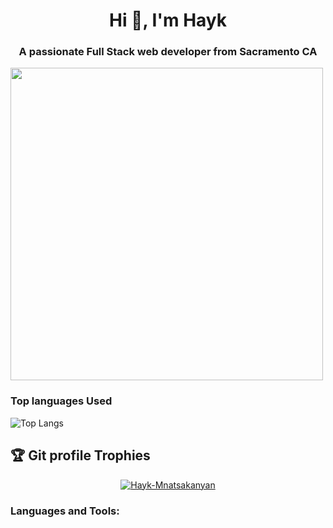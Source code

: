 <h1 align="center">Hi 👋, I'm Hayk</h1>
<h3 align="center">A passionate Full Stack web developer from Sacramento CA</h3>


<img style="width:500px" src="https://github-readme-stats.vercel.app/api?username=Zoneam&show_icons=true&theme=tokyonight"></img>


### Top languages Used
![Top Langs](https://github-readme-stats.vercel.app/api/top-langs/?username=Zoneam&theme=tokyonight)
<br>

## :trophy: Git profile Trophies

<p align="center"> <a href="https://github.com/ryo-ma/github-profile-trophy"><img src="https://github-profile-trophy.vercel.app/?username=Zoneam&layout=compact&theme=algolia" alt="Hayk-Mnatsakanyan" /></a> </p>
	
<h3 align="left">Languages and Tools:</h3>
